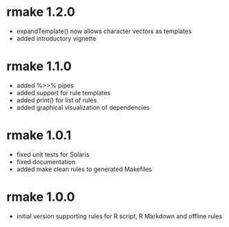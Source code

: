 # rmake 1.2.0

* expandTemplate() now allows character vectors as templates
* added introductory vignette



# rmake 1.1.0

* added %>>% pipes
* added support for rule templates
* added print() for list of rules
* added graphical visualization of dependencies



# rmake 1.0.1

* fixed unit tests for Solaris
* fixed documentation
* added make clean rules to generated Makefiles



# rmake 1.0.0

* initial version supporting rules for R script, R Markdown and offline rules
